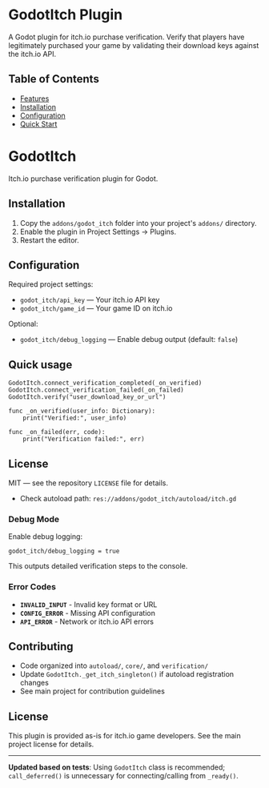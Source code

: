 # GodotItch Plugin

A Godot plugin for itch.io purchase verification. Verify that players have legitimately purchased your game by validating their download keys against the itch.io API.

## Table of Contents

- [Features](#features)
- [Installation](#installation)
- [Configuration](#configuration)
- [Quick Start](#quick-start)
# GodotItch

Itch.io purchase verification plugin for Godot.

## Installation

1. Copy the `addons/godot_itch` folder into your project's `addons/` directory.
2. Enable the plugin in Project Settings → Plugins.
3. Restart the editor.

## Configuration

Required project settings:

- `godot_itch/api_key` — Your itch.io API key
- `godot_itch/game_id` — Your game ID on itch.io

Optional:

- `godot_itch/debug_logging` — Enable debug output (default: `false`)

## Quick usage

```gdscript
GodotItch.connect_verification_completed(_on_verified)
GodotItch.connect_verification_failed(_on_failed)
GodotItch.verify("user_download_key_or_url")

func _on_verified(user_info: Dictionary):
    print("Verified:", user_info)

func _on_failed(err, code):
    print("Verification failed:", err)
```

## License

MIT — see the repository `LICENSE` file for details.

   - Check autoload path: `res://addons/godot_itch/autoload/itch.gd`

### Debug Mode

Enable debug logging:
```
godot_itch/debug_logging = true
```

This outputs detailed verification steps to the console.

### Error Codes

- **`INVALID_INPUT`** - Invalid key format or URL
- **`CONFIG_ERROR`** - Missing API configuration
- **`API_ERROR`** - Network or itch.io API errors

## Contributing

- Code organized into `autoload/`, `core/`, and `verification/`
- Update `GodotItch._get_itch_singleton()` if autoload registration changes
- See main project for contribution guidelines

## License

This plugin is provided as-is for itch.io game developers. See the main project license for details.

---

**Updated based on tests**: Using `GodotItch` class is recommended; `call_deferred()` is unnecessary for connecting/calling from `_ready()`.
